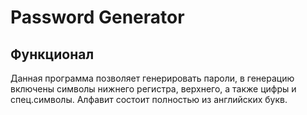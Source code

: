 # Password Generator

## Функционал
Данная программа позволяет генерировать пароли, в генерацию включены символы нижнего регистра, верхнего, а также цифры и спец.символы. Алфавит состоит полностью из английских букв.
